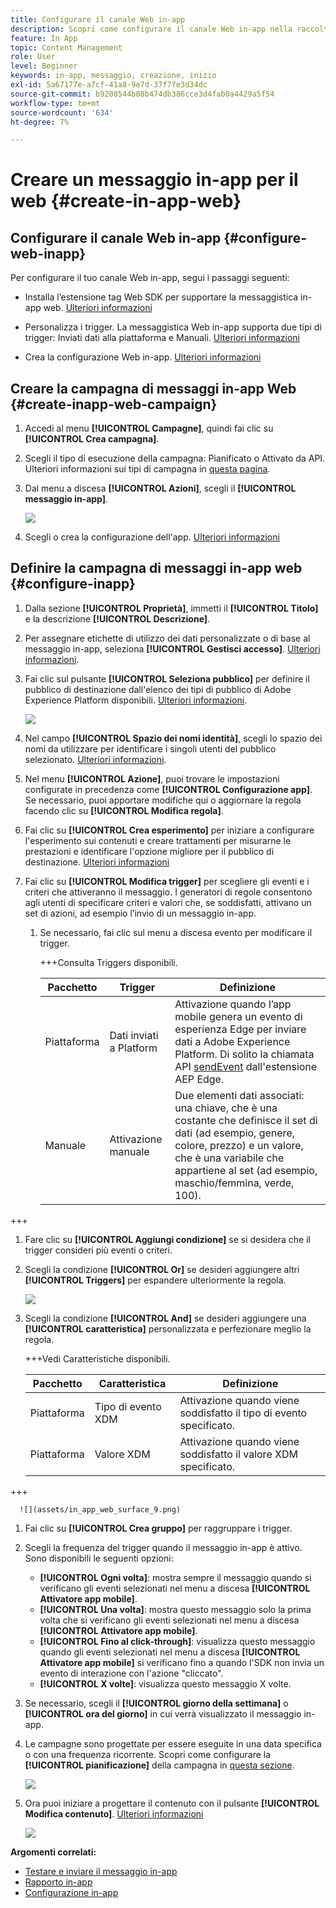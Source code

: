 ```yaml
---
title: Configurare il canale Web in-app
description: Scopri come configurare il canale Web in-app nella raccolta dati
feature: In App
topic: Content Management
role: User
level: Beginner
keywords: in-app, messaggio, creazione, inizio
exl-id: 5a67177e-a7cf-41a8-9e7d-37f7fe3d34dc
source-git-commit: b9208544b08b474db386cce3d4fab0a4429a5f54
workflow-type: tm+mt
source-wordcount: '634'
ht-degree: 7%

---
```


# Creare un messaggio in-app per il web {#create-in-app-web}

## Configurare il canale Web in-app {#configure-web-inapp}

Per configurare il tuo canale Web in-app, segui i passaggi seguenti:

* Installa l’estensione tag Web SDK per supportare la messaggistica in-app web. [Ulteriori informazioni](https://experienceleague.adobe.com/docs/experience-platform/tags/extensions/client/web-sdk/web-sdk-extension-configuration.html?lang=en)

* Personalizza i trigger. La messaggistica Web in-app supporta due tipi di trigger: Inviati dati alla piattaforma e Manuali. [Ulteriori informazioni](https://experienceleague.adobe.com/docs/experience-platform/edge/personalization/ajo/web-in-app-messaging.html)

* Crea la configurazione Web in-app. [Ulteriori informazioni](inapp-configuration.md)

## Creare la campagna di messaggi in-app Web {#create-inapp-web-campaign}

1. Accedi al menu **[!UICONTROL Campagne]**, quindi fai clic su **[!UICONTROL Crea campagna]**.

1. Scegli il tipo di esecuzione della campagna: Pianificato o Attivato da API. Ulteriori informazioni sui tipi di campagna in [questa pagina](../campaigns/create-campaign.md#campaigntype).

1. Dal menu a discesa **[!UICONTROL Azioni]**, scegli il **[!UICONTROL messaggio in-app]**.

   ![](assets/in_app_web_surface_1.png)

1. Scegli o crea la configurazione dell&#39;app. [Ulteriori informazioni](inapp-configuration.md#channel-prerequisites)

## Definire la campagna di messaggi in-app web {#configure-inapp}

1. Dalla sezione **[!UICONTROL Proprietà]**, immetti il **[!UICONTROL Titolo]** e la descrizione **[!UICONTROL Descrizione]**.

1. Per assegnare etichette di utilizzo dei dati personalizzate o di base al messaggio in-app, seleziona **[!UICONTROL Gestisci accesso]**. [Ulteriori informazioni](../administration/object-based-access.md).

1. Fai clic sul pulsante **[!UICONTROL Seleziona pubblico]** per definire il pubblico di destinazione dall&#39;elenco dei tipi di pubblico di Adobe Experience Platform disponibili. [Ulteriori informazioni](../audience/about-audiences.md).

   ![](assets/in_app_web_surface_5.png)

1. Nel campo **[!UICONTROL Spazio dei nomi identità]**, scegli lo spazio dei nomi da utilizzare per identificare i singoli utenti del pubblico selezionato. [Ulteriori informazioni](../event/about-creating.md#select-the-namespace).

1. Nel menu **[!UICONTROL Azione]**, puoi trovare le impostazioni configurate in precedenza come **[!UICONTROL Configurazione app]**. Se necessario, puoi apportare modifiche qui o aggiornare la regola facendo clic su **[!UICONTROL Modifica regola]**.

1. Fai clic su **[!UICONTROL Crea esperimento]** per iniziare a configurare l&#39;esperimento sui contenuti e creare trattamenti per misurarne le prestazioni e identificare l&#39;opzione migliore per il pubblico di destinazione. [Ulteriori informazioni](../content-management/content-experiment.md)

1. Fai clic su **[!UICONTROL Modifica trigger]** per scegliere gli eventi e i criteri che attiveranno il messaggio. I generatori di regole consentono agli utenti di specificare criteri e valori che, se soddisfatti, attivano un set di azioni, ad esempio l’invio di un messaggio in-app.

   1. Se necessario, fai clic sul menu a discesa evento per modificare il trigger.

      +++Consulta Triggers disponibili.

      | Pacchetto | Trigger | Definizione |
      |---|---|---|
      | Piattaforma | Dati inviati a Platform | Attivazione quando l’app mobile genera un evento di esperienza Edge per inviare dati a Adobe Experience Platform. Di solito la chiamata API [sendEvent](https://developer.adobe.com/client-sdks/documentation/edge-network/api-reference/#sendevent) dall&#39;estensione AEP Edge. |
      | Manuale | Attivazione manuale | Due elementi dati associati: una chiave, che è una costante che definisce il set di dati (ad esempio, genere, colore, prezzo) e un valore, che è una variabile che appartiene al set (ad esempio, maschio/femmina, verde, 100). |

+++

   1. Fare clic su **[!UICONTROL Aggiungi condizione]** se si desidera che il trigger consideri più eventi o criteri.

   1. Scegli la condizione **[!UICONTROL Or]** se desideri aggiungere altri **[!UICONTROL Triggers]** per espandere ulteriormente la regola.

      ![](assets/in_app_web_surface_8.png)

   1. Scegli la condizione **[!UICONTROL And]** se desideri aggiungere una **[!UICONTROL caratteristica]** personalizzata e perfezionare meglio la regola.

      +++Vedi Caratteristiche disponibili.

      | Pacchetto | Caratteristica | Definizione |
      |---|---|---|
      | Piattaforma | Tipo di evento XDM | Attivazione quando viene soddisfatto il tipo di evento specificato. |
      | Piattaforma | Valore XDM | Attivazione quando viene soddisfatto il valore XDM specificato. |

+++

      ![](assets/in_app_web_surface_9.png)

   1. Fai clic su **[!UICONTROL Crea gruppo]** per raggruppare i trigger.

1. Scegli la frequenza del trigger quando il messaggio in-app è attivo. Sono disponibili le seguenti opzioni:

   * **[!UICONTROL Ogni volta]**: mostra sempre il messaggio quando si verificano gli eventi selezionati nel menu a discesa **[!UICONTROL Attivatore app mobile]**.
   * **[!UICONTROL Una volta]**: mostra questo messaggio solo la prima volta che si verificano gli eventi selezionati nel menu a discesa **[!UICONTROL Attivatore app mobile]**.
   * **[!UICONTROL Fino al click-through]**: visualizza questo messaggio quando gli eventi selezionati nel menu a discesa **[!UICONTROL Attivatore app mobile]** si verificano fino a quando l&#39;SDK non invia un evento di interazione con l&#39;azione &quot;cliccato&quot;.
   * **[!UICONTROL X volte]**: visualizza questo messaggio X volte.

1. Se necessario, scegli il **[!UICONTROL giorno della settimana]** o **[!UICONTROL ora del giorno]** in cui verrà visualizzato il messaggio in-app.

1. Le campagne sono progettate per essere eseguite in una data specifica o con una frequenza ricorrente. Scopri come configurare la **[!UICONTROL pianificazione]** della campagna in [questa sezione](../campaigns/create-campaign.md#schedule).

   ![](assets/in_app_web_surface_6.png)

1. Ora puoi iniziare a progettare il contenuto con il pulsante **[!UICONTROL Modifica contenuto]**. [Ulteriori informazioni](design-in-app.md)

   ![](assets/in_app_web_surface_7.png)

**Argomenti correlati:**

* [Testare e inviare il messaggio in-app](send-in-app.md)
* [Rapporto in-app](../reports/campaign-global-report.md#inapp-report)
* [Configurazione in-app](inapp-configuration.md)
